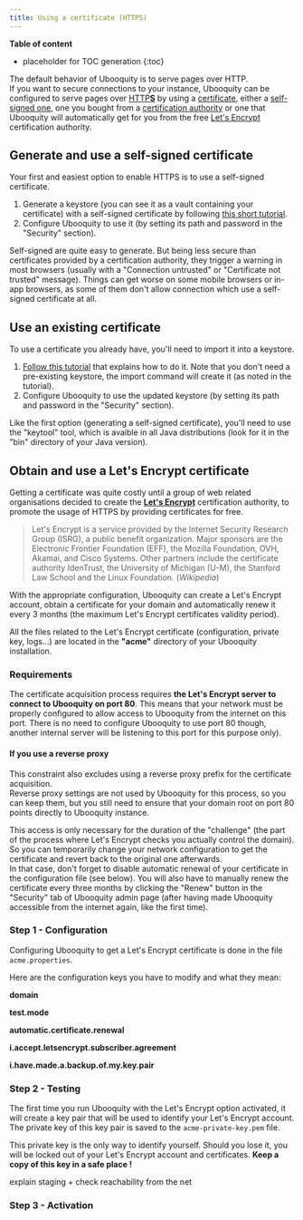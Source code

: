 ```yaml
---
title: Using a certificate (HTTPS)
---
```


**Table of content**

* placeholder for TOC generation
{:toc}

The default behavior of Ubooquity is to serve pages over HTTP.  
If you want to secure connections to your instance, Ubooquity can be configured to serve pages over [HTTP**S**](https://en.wikipedia.org/wiki/HTTPS) by using a [certificate](https://en.wikipedia.org/wiki/Public_key_certificate), either a [self-signed one](https://en.wikipedia.org/wiki/Self-signed_certificate), one you bought from a [certification authority](https://en.wikipedia.org/wiki/Certificate_authority) or one that Ubooquity will automatically get for you from the free [Let's Encrypt](https://letsencrypt.org/) certification authority.

## Generate and use a self-signed certificate

Your first and easiest option to enable HTTPS is to use a self-signed certificate.

1. Generate a keystore (you can see it as a vault containing your certificate) with a self-signed certificate by following [this short tutorial](https://www.sslshopper.com/article-how-to-create-a-self-signed-certificate-using-java-keytool.html).
2. Configure Ubooquity to use it (by setting its path and password in the "Security" section).

Self-signed are quite easy to generate. But being less secure than certificates provided by a certification authority, they trigger a warning in most browsers (usually with a "Connection untrusted" or "Certificate not trusted" message). Things can get worse on some mobile browsers or in-app browsers, as some of them don't allow connection which use a self-signed certificate at all. 

## Use an existing certificate

To use a certificate you already have, you'll need to import it into a keystore.

1. [Follow this tutorial](https://alvinalexander.com/java/java-using-keytool-import-certificate-keystore) that explains how to do it. Note that you don't need a pre-existing keystore, the import command will create it (as noted in the tutorial).
2. Configure Ubooquity to use the updated keystore (by setting its path and password in the "Security" section).

Like the first option (generating a self-signed certificate), you'll need to use the "keytool" tool, which is avaible in all Java distributions (look for it in the "bin" directory of your Java version).

## Obtain and use a Let's Encrypt certificate

Getting a certificate was quite costly until a group of web related organisations decided to create the [**Let's Encrypt**](https://letsencrypt.org/) certification authority, to promote the usage of HTTPS by providing certificates for free.

> Let's Encrypt is a service provided by the Internet Security Research Group (ISRG), a public benefit organization. 
 Major sponsors are the Electronic Frontier Foundation (EFF), the Mozilla Foundation, OVH, Akamai, and Cisco Systems. Other partners include the certificate authority IdenTrust, the University of Michigan (U-M), the Stanford Law School and the Linux Foundation. (_Wikipedia_)

 With the appropriate configuration, Ubooquity can create a Let's Encrypt account, obtain a certificate for your domain and automatically renew it every 3 months (the maximum Let's Encrypt certificates validity period).

<div class="infobox">
    All the files related to the Let's Encrypt certificate (configuration, private key, logs...) are located in the <b>"acme"</b> directory of your Ubooquity installation.
</div>

 ### Requirements

The certificate acquisition process requires **the Let's Encrypt server to connect to Ubooquity on port 80**. This means that your network must be properly configured to allow access to Ubooquity from the internet on this port. There is no need to configure Ubooquity to use port 80 though, another internal server will be listening to this port for this purpose only).  

#### If you use a reverse proxy

This constraint also excludes using a reverse proxy prefix for the certificate acquisition.  
 Reverse proxy settings are not used by Ubooquity for this process, so you can keep them, but you still need to ensure that your domain root on port 80 points directly to Ubooquity instance.

This access is only necessary for the duration of the "challenge" (the part of the process where Let's Encrypt checks you actually control the domain). So you can temporarily change your network configuration to get the certificate and revert back to the original one afterwards.  
 In that case, don't forget to disable automatic renewal of your certificate in the configuration file (see below). You will also have to manually renew the certificate every three months by clicking the "Renew" button in the "Security" tab of Ubooquity admin page (after having made Ubooquity accessible from the internet again, like the first time).

 ### Step 1 - Configuration

Configuring Ubooquity to get a Let's Encrypt certificate is done in the file `acme.properties`.

Here are the configuration keys you have to modify and what they mean:

**domain**

**test.mode**

**automatic.certificate.renewal**

**i.accept.letsencrypt.subscriber.agreement**

**i.have.made.a.backup.of.my.key.pair**


 ### Step 2 - Testing



The first time you run Ubooquity with the Let's Encrypt option activated, it will create a key pair that will be used to identify your Let's Encrypt account.  
The private key of this key pair is saved to the `acme-private-key.pem` file.

<div class="warnbox">
    This private key is the only way to identify yourself. Should you lose it, you will be locked out of your Let's Encrypt account and certificates. <b>Keep a copy of this key in a safe place !</b>
</div>

explain staging + check reachability from the net




 ### Step 3 - Activation







